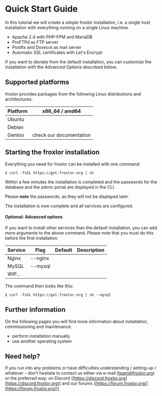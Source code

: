 # Quick Start Guide

In this tutorial we will create a simple froxlor installation, i.e. a single host installation with everything running on a single Linux machine.

* Apache 2.4 with PHP-FPM and MariaDB
* ProFTPd as FTP server
* Postfix and Dovecot as mail server
* Automatic SSL certificates with Let's Encrypt

If you want to deviate from the default installation, you can customize the installation with the Advanced Options described below.

## Supported platforms

froxlor provides packages from the following Linux distributions and architectures:

| Platform | x86_64 / amd64                                                       |
|----------|----------------------------------------------------------------------|
| Ubuntu   | <span class="text-success"><i class="fa fa-circle-check"></i></span> |
| Debian   | <span class="text-success"><i class="fa fa-circle-check"></i></span> |
| Gentoo   | check our documentation                                              |

## Starting the froxlor installation

Everything you need for froxlor can be installed with one command:

```shell
$ curl -fsSL https://get.froxlor.org | sh
```

Within a few minutes the installation is completed and the passwords for the database and the admin portal are displayed in the CLI.

Please **note** the passwords, as they will not be displayed later.

The installation is now complete and all services are configured.

#### Optional: Advanced options

If you want to install other services than the default installation, you can add more arguments to the above command. Please note that you must do this before the first installation.

| Service | Flag    | Default | Description |
|---------|---------|---------|-------------|
| Nginx   | --nginx |         |             |
| MySQL   | --mysql |         |             |
| WIP...  |         |         |             |

The command then looks like this:

```shell
$ curl -fsSL https://get.froxlor.org | sh --mysql
```

## Further information

On the following pages you will find more information about installation, commissioning and maintenance.

* perform installation manually
* use another operating system

## Need help?
If you run into any problems or have difficulties understanding / setting-up / whatever - don't hesitate to contact us either via e-mail ([team@froxlor.org](mailto:team@froxlor.org)) or the preferred way: on Discord ([https://discord.froxlor.org](https://discord.froxlor.org)) and our forums ([https://forum.froxlor.org/](https://forum.froxlor.org/))
